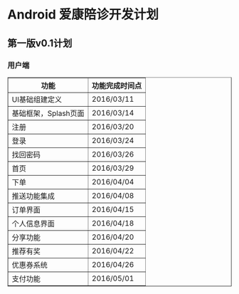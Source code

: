 # Android 爱康陪诊开发计划

## 第一版v0.1计划

### 用户端

<table border="1">
  <tr>
    <th>功能</th>
    <th>功能完成时间点</th>
  </tr>
  <tr>
    <td>UI基础组建定义</td>
    <td>2016/03/11</td>
  </tr>
  <tr>
    <td>基础框架，Splash页面</td>
    <td>2016/03/14</td>
  </tr>
  <tr>
    <td>注册</td>
    <td>2016/03/20</td>
  </tr>
  <tr>
    <td>登录</td>
    <td>2016/03/24</td>
  </tr>
  <tr>
    <td>找回密码</td>
    <td>2016/03/26</td>
  </tr>
  <tr>
    <td>首页</td>
    <td>2016/03/29</td>
  </tr>
  <tr>
    <td>下单</td>
    <td>2016/04/04</td>
  </tr>
  <tr>
    <td>推送功能集成</td>
    <td>2016/04/08</td>
  </tr>
  <tr>
    <td>订单界面</td>
    <td>2016/04/15</td>
  </tr>
  <tr>
    <td>个人信息界面</td>
    <td>2016/04/18</td>
  </tr>
  <tr>
    <td>分享功能</td>
    <td>2016/04/20</td>
  </tr>
  <tr>
    <td>推荐有奖</td>
    <td>2016/04/22</td>
  </tr>
  <tr>
    <td>优惠券系统</td>
    <td>2016/04/26</td>
  </tr>
  <tr>
    <td>支付功能</td>
    <td>2016/05/01</td>
  </tr>
</table>